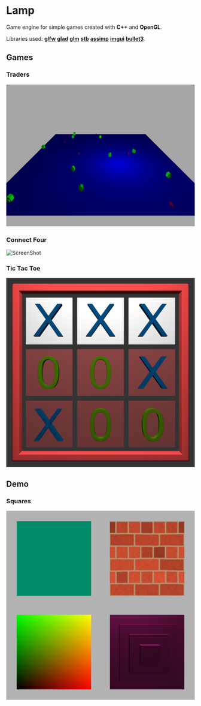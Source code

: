 # Lamp

Game engine for simple games created with **C++** and **OpenGL**.

Libraries used: **[glfw](https://github.com/glfw/glfw)**
                **[glad](https://github.com/Dav1dde/glad)**
                **[glm](https://github.com/g-truc/glm)**
                **[stb](https://github.com/nothings/stb)**
                **[assimp](https://github.com/assimp/assimp)**
                **[imgui](https://github.com/ocornut/imgui)**
                **[bullet3](https://github.com/bulletphysics/bullet3)**.

## Games

### Traders
![ScreenShot](images/traders.png)

### Connect Four
![ScreenShot](https://frozenless.com/images/connect-four.webp)

### Tic Tac Toe
![ScreenShot](images/tic-tac-toe.png)

## Demo

### Squares
![ScreenShot](images/squares.png)
